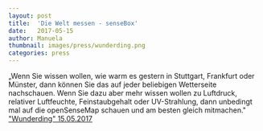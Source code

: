 ```yaml
---
layout: post
title:  'Die Welt messen - senseBox'
date:   2017-05-15 
author: Manuela
thumbnail: images/press/wunderding.png
categories: press
---
```

„Wenn Sie wissen wollen, wie warm es gestern in Stuttgart, Frankfurt oder Münster, dann können Sie das auf jeder beliebigen Wetterseite nachschauen. Wenn Sie dazu aber mehr wissen wollen zu Luftdruck, relativer Luftfeuchte, Feinstaubgehalt oder UV-Strahlung, dann unbedingt mal auf die openSenseMap schauen und am besten gleich mitmachen."
<a href="https://www.wunderding.co/die-welt-vermessen-sensorbox/" target="_blank">"Wunderding" 15.05.2017</a>
